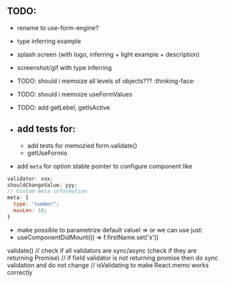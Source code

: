 ## TODO:

- rename to use-form-engine?
- type inferring example
- splash screen (with logo, inferring + light example + description)
- screenshot/gif with type inferring
- TODO: should i memoize all levels of objects??? :thinking-face:
- TODO: should i memoize useFormValues
- TODO: add getLebel, getIsActive

- ## add tests for:
  - add tests for memozied form.validate()
  - getUseFormio

* add `meta` for option stable pointer to configure component like

```js
validator: xxx;
shouldChangeValue: yyy;
// Custom meta information
meta: {
  type: "number";
  maxLen: 10;
}
```

- make possible to parametrize default valueI => or we can use just:
- useComponentDidMount(() => f.firstName.set('x'))

validate()
// check if all validators are sync/async (check if they are returning Promise)
// if field validator is not returning promise then do sync validation and do not change
// isValidating to make React.memo works correctly
